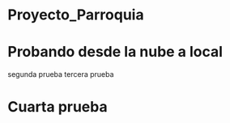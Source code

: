 # Proyecto_Parroquia
# Probando desde la nube a local
segunda prueba
tercera prueba
# Cuarta prueba

